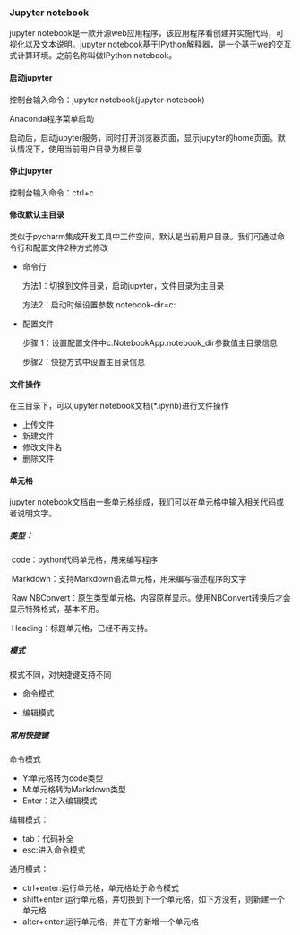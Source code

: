 ### Jupyter notebook

jupyter notebook是一款开源web应用程序，该应用程序看创建并实施代码，可视化以及文本说明。jupyter notebook基于IPython解释器，是一个基于we的交互式计算环境。之前名称叫做IPython notebook。

#### 启动jupyter

控制台输入命令：jupyter notebook(jupyter-notebook)

Anaconda程序菜单启动

启动后，启动jupyter服务，同时打开浏览器页面，显示jupyter的home页面。默认情况下，使用当前用户目录为根目录

#### 停止jupyter

控制台输入命令：ctrl+c

#### 修改默认主目录

类似于pycharm集成开发工具中工作空间，默认是当前用户目录。我们可通过命令行和配置文件2种方式修改

* 命令行

  方法1：切换到文件目录，启动jupyter，文件目录为主目录

  方法2：启动时候设置参数 notebook-dir=c:

* 配置文件

  步骤 1：设置配置文件中c.NotebookApp.notebook_dir参数值主目录信息

  步骤2：快捷方式中设置主目录信息

#### 文件操作

在主目录下，可以jupyter notebook文档(*.ipynb)进行文件操作

* 上传文件
* 新建文件 
* 修改文件名
* 删除文件

#### 单元格

jupyter notebook文档由一些单元格组成，我们可以在单元格中输入相关代码或者说明文字。

##### 类型：

​	code：python代码单元格，用来编写程序

​	Markdown：支持Markdown语法单元格，用来编写描述程序的文字

​	Raw NBConvert：原生类型单元格，内容原样显示。使用NBConvert转换后才会显示特殊格式，基本不用。

​	Heading：标题单元格，已经不再支持。

##### 模式

模式不同，对快捷键支持不同

* 命令模式

* 编辑模式

##### 常用快捷键

命令模式

* Y:单元格转为code类型
* M:单元格转为Markdown类型
* Enter：进入编辑模式

编辑模式：

* tab：代码补全
* esc:进入命令模式

通用模式：

* ctrl+enter:运行单元格，单元格处于命令模式
* shift+enter:运行单元格，并切换到下一个单元格，如下方没有，则新建一个单元格
* alter+enter:运行单元格，并在下方新增一个单元格












